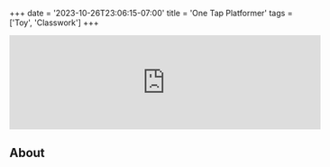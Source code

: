 +++
date = '2023-10-26T23:06:15-07:00'
title = 'One Tap Platformer'
tags = ['Toy', 'Classwork']
+++

<iframe frameborder="0" src="https://itch.io/embed/2333727" width="552" height="167"><a href="https://datame.itch.io/one-tap-runner">One Tap Platformer (Toy) by Datame</a></iframe>

## About
